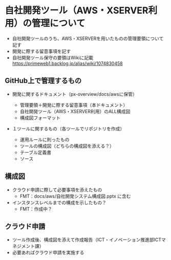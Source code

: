 # 自社開発ツール（AWS・XSERVER利用）の管理について

* 自社開発ツールのうち、AWS・XSERVERを用いたものの管理要領について記す
* 開発に際する留意事項を記す
* 自社開発ツール保守の要領はWikiに記載 https://primeweb1.backlog.jp/alias/wiki/1074830458

## GitHub上で管理するもの

* 開発に関するドキュメント（px-overview/docs/awsに保管）

  * 管理要領＋開発に際する留意事項（本ドキュメント）
  * 自社開発ツール（AWS・XSERVER利用）のALL構成図
  * 構成図フォーマット

* １ツールに関するもの（各ツールでリポジトリを作成）
  * 運用ルールに則ったもの
  * ツールの構成図（どちらの構成図を添える？）
  * テーブル定義書
  * ソース


## 構成図

* クラウド申請に際して必要事項を添えたもの
  * FMT：docs/aws/自社開発システム構成図.pptx に含む
* インスタンスレベルまでの構成を示したもの？
  * FMT：作成中？

## クラウド申請

* ツール作成後、構成図を添えて作成報告（ICT・イノベーション推進部ICTマネジメント課）
* 必要あればクラウド申請を実施する
